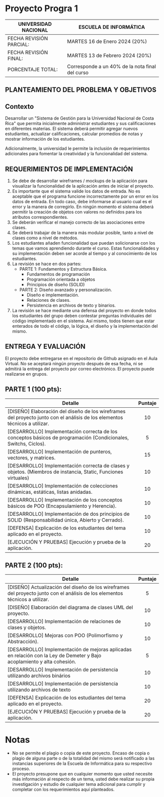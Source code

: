 # Proyecto Progra 1 

| UNIVERSIDAD NACIONAL    | ESCUELA DE INFORMÁTICA                          |
| ----------------------- | ----------------------------------------------- |
| FECHA REVISIÓN PARCIAL: | MARTES 16 de Enero 2024 (20%)                   |
| FECHA REVISIÓN FINAL:   | MARTES 13 de Febrero 2024 (20%)                 |
| PORCENTAJE TOTAL:       | Corresponde a un 40% de la nota final del curso |

## PLANTEAMIENTO DEL PROBLEMA Y OBJETIVOS

## Contexto

Desarrollar un "Sistema de Gestión para la Universidad Nacional de Costa Rica" que permita inicialmente administrar estudiantes y sus calificaciones en diferentes materias. El sistema deberá permitir agregar nuevos estudiantes, actualizar calificaciones, calcular promedios de notas y mostrar información de los estudiantes.

Adicionalmente, la universidad le permite la inclusión de requerimientos adicionales para fomentar la creatividad y la funcionalidad del sistema.

## REQUERIMIENTOS DE IMPLEMENTACIÓN

1. Se debe de desarrollar wireframes / mockups de la aplicación para visualizar la funcionalidad de la aplicación antes de iniciar el proyecto.
2. Es importante que el sistema valide los datos de entrada. No es aceptable que el programa funcione incorrectamente por un error en los datos de entrada. En todo caso, debe informarse al usuario cual es el error y la manera de corregirlo. En ningún momento el sistema deberá permitir la creación de objetos con valores no definidos para los atributos correspondientes.
3. Se deberán verificar el manejo correcto de las asociaciones entre clases.
4. Se deberá trabajar de la manera más modular posible, tanto a nivel de clases como a nivel de métodos.
5. Los estudiantes añaden funcionalidad que puedan solicionarse con los temas que vamos aprendiendo durante el curso. Estas funcionalidades y su implementación deben ser acorde al tiempo y al conocimiento de los estudiantes.
6. La revisión se hace en dos partes:
   - PARTE 1: Fundamentos y Estructura Básica.
     - Fundamentos de programación
     - Programación orientada a objetos
     - Principios de diseño (SOLID)
   - PARTE 2: Diseño avanzado y personalización.
     - Diseño e implementación.
     - Relaciones de clases.
     - Persistencia en archivos de texto y binarios.
7. La revisión se hace mediante una defensa del proyecto en donde todos los estudiantes del grupo deben contestar preguntas individuales del código implementado en el sistema. Así mismo, todos tienen que estar enterados de todo el código, la lógica, el diseño y la implementación del mismo.

## ENTREGA Y EVALUACIÓN

El proyecto debe entregarse en el repositorio de Github asignado en el Aula Virtual. No se aceptará ningún proyecto después de esa fecha, ni se admitirá la entrega del proyecto por correo electrónico. El proyecto puede realizarse en grupos.

## PARTE 1 (100 pts): 

| Detalle                                                      | Puntaje |
| ------------------------------------------------------------ | :-----: |
| [DISEÑO] Elaboración del diseño de los wireframes del proyecto junto con el análisis de los elementos técnicos a utilizar. |   10    |
| [DESARROLLO] Implementación correcta de los conceptos básicos de programación (Condicionales, Switchs, Ciclos). |    5    |
| [DESARROLLO] Implementación de punteros, vectores, y matrices. |   15    |
| [DESARROLLO] Implementación correcta de clases y objetos. (Miembros de instancia, Static, Funciones virtuales) |   10    |
| [DESARROLLO] Implementación de colecciones dinámicas, estáticas, listas anidadas. |   10    |
| [DESARROLLO] Implementación de los conceptos básicos de POO (Encapsulamiento y Herencia). |   10    |
| [DESARROLLO] Implementación de dos principios de SOLID (Responsabilidad única, Abierto y Cerrado). |   10    |
| [DEFENSA] Explicación de los estudiantes del tema aplicado en el proyecto. |   10    |
| [EJECUCIÓN Y PRUEBAS] Ejecución y prueba de la aplicación.   |   20    |

## PARTE 2 (100 pts):

| Detalle                                                      | Puntaje |
| ------------------------------------------------------------ | :-----: |
| [DISEÑO] Actualización del diseño de los wireframes del proyecto junto con el análisis de los elementos técnicos a utilizar. |    5    |
| [DISEÑO] Elaboración del diagrama de clases UML del proyecto. |   10    |
| [DESARROLLO] Implementación de relaciones de clases y objetos. |   10    |
| [DESARROLLO] Mejoras con POO (Polimorfismo y Abstracción).   |   10    |
| [DESARROLLO] Implementación de mejoras aplicadas en relación con la Ley de Demeter y Bajo acoplamiento y alta cohesión. |    5    |
| [DESARROLLO] Implementación de persistencia utilizando archivos binários |   10    |
| [DESARROLLO] Implementación de persistencia utilizando archivos de texto |   10    |
| [DEFENSA] Explicación de los estudiantes del tema aplicado en el proyecto. |   20    |
| [EJECUCIÓN Y PRUEBAS] Ejecución y prueba de la aplicación.   |   20    |

# Notas

- No se permite el plagio o copia de este proyecto. Encaso de copia o plagio de alguna parte o de la totalidad del mismo será notificado a las instancias superiores de la Escuela de Informática para su respectivo proceso.
- El proyecto presupone que en cualquier momento que usted necesite más información al respecto de un tema, usted debe realizar su propia investigación y estudio de cualquier tema adicional para cumplir y completar con los requerimientos aquí planteados.

